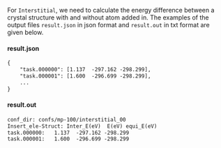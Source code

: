 For `Interstitial`, we need to calculate the energy difference between a crystal structure with and without atom added in. 
The examples of the output files `result.json` in json format and `result.out` in txt format are given below.

#### result.json
```txt
{
    "task.000000": [1.137  -297.162 -298.299],
    "task.000001": [1.600  -296.699 -298.299],
    ...
}
```

#### result.out
```txt
conf_dir: confs/mp-100/interstitial_00
Insert_ele-Struct: Inter_E(eV)  E(eV) equi_E(eV)
task.000000:   1.137  -297.162 -298.299
task.000001:   1.600  -296.699 -298.299
```
